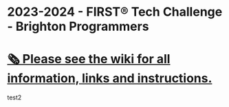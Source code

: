 # 2023-2024 - FIRST® Tech Challenge - Brighton Programmers
# [🗞️ Please see the wiki for all information, links and instructions.](https://github.com/Brighton-FTC/2024/wiki)

test2

